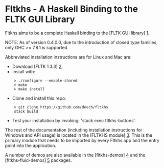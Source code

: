 Fltkhs - A Haskell Binding to the FLTK GUI Library
=============================================

Fltkhs aims to be a complete Haskell binding to the [FLTK GUI library] [1].

NOTE: As of version 0.4.0.0, due to the introduction of closed type families, only GHC >= 7.8.1 is supported.

Abbreviated installation instructions are for Linux and Mac are:

- Download [FLTK 1.3.3] [2].
- Install with:
```
    > ./configure --enable-shared
    > make
    > make install
```

- Clone and install this repo:
```
    > git clone https://github.com/deech/fltkhs
    stack build
```

- Test your installation by invoking: 'stack exec fltkhs-buttons'.

The rest of the documentation (including installation instructions for Windows and API usage) is located in the [FLTKHS module] [3]. This is the primary module that needs to be imported by every Fltkhs app and the entry point into the application.

A number of demos are also available in the [fltkhs-demos] [4] and the [fltkhs-fluid-demos] [5] packages.

  [1]: http://www.fltk.org/index.php      "FLTK"
  [2]: http://www.fltk.org/software.php
  [3]: http://hackage.haskell.org/package/fltkhs/docs/Graphics-UI-FLTK-LowLevel-FLTKHS.html
  [4]: http://hackage.haskell.org/package/fltkhs-demos
  [5]: http://hackage.haskell.org/package/fltkhs-fluid-demos
